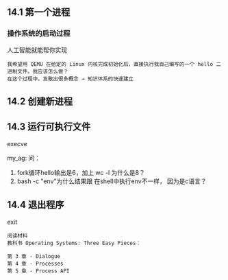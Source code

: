 

## 14.1 第一个进程

### 操作系统的启动过程

人工智能就能帮你实现  
```ag:
我希望用 QEMU 在给定的 Linux 内核完成初始化后，直接执行我自己编写的一个 hello 二进制文件。我应该怎么做？  
在这个过程中，发散出很多概念 → 知识体系的快速建立
```

## 14.2 创建新进程


## 14.3 运行可执行文件
execve

my_ag:
问： 
1. fork循环hello输出是6，加上 wc -l 为什么是8？
2. bash -c  "env"为什么结果跟 在shell中执行env不一样， 因为是c语言？


## 14.4 退出程序
exit


```
阅读材料
教科书 Operating Systems: Three Easy Pieces：

第 3 章 - Dialogue
第 4 章 - Processes
第 5 章 - Process API
```

